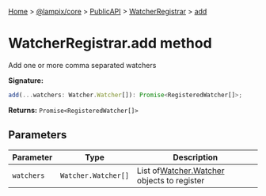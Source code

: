 [Home](./index) &gt; [@lampix/core](./core.md) &gt; [PublicAPI](./core.publicapi.md) &gt; [WatcherRegistrar](./core.publicapi.watcherregistrar.md) &gt; [add](./core.publicapi.watcherregistrar.add.md)

# WatcherRegistrar.add method

Add one or more comma separated watchers

**Signature:**
```javascript
add(...watchers: Watcher.Watcher[]): Promise<RegisteredWatcher[]>;
```
**Returns:** `Promise<RegisteredWatcher[]>`

## Parameters

|  Parameter | Type | Description |
|  --- | --- | --- |
|  `watchers` | `Watcher.Watcher[]` | List of[Watcher.Watcher](./core.watcher.watcher.md) objects to register |

